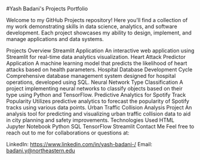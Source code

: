 #Yash Badani's Projects Portfolio

Welcome to my GitHub Projects repository! Here you'll find a collection of my work demonstrating skills in data science, analytics, and software development. Each project showcases my ability to design, implement, and manage applications and data systems.

Projects Overview
Streamlit Application
An interactive web application using Streamlit for real-time data analytics visualization.
Heart Attack Predictor Application
A machine learning model that predicts the likelihood of heart attacks based on health parameters.
Hospital Database Development Cycle
Comprehensive database management system designed for hospital operations, developed using SQL.
Neural Network Type Classification
A project implementing neural networks to classify objects based on their type using Python and TensorFlow.
Predictive Analytics for Spotify Track Popularity
Utilizes predictive analytics to forecast the popularity of Spotify tracks using various data points.
Urban Traffic Collision Analysis Project
An analysis tool for predicting and visualizing urban traffic collision data to aid in city planning and safety improvements.
Technologies Used
HTML
Jupyter Notebook
Python
SQL
TensorFlow
Streamlit
Contact Me
Feel free to reach out to me for collaborations or questions at:

LinkedIn: https://www.linkedin.com/in/yash-badani-/
Email: badani.y@northeastern.edu
